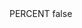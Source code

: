 <?xml version="1.0" encoding="UTF-8"?>
<CustomMetadata xmlns="http://soap.sforce.com/2006/04/metadata">
    <label>PERCENT</label>
    <protected>false</protected>
</CustomMetadata>
